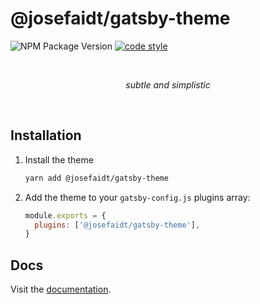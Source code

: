 # @josefaidt/gatsby-theme

![NPM Package Version](https://img.shields.io/npm/v/@josefaidt/gatsby-theme?color=c6797e&style=flat-square)
[![code style](https://img.shields.io/badge/code%20style-standard-brightgreen.svg?style=flat-square)](http://standardjs.com)

<br />
<p align="center"><i>subtle and simplistic</i></p>
<br />

## Installation

1. Install the theme

   ```sh
   yarn add @josefaidt/gatsby-theme
   ```

2. Add the theme to your `gatsby-config.js` plugins array:

   ```js
   module.exports = {
     plugins: ['@josefaidt/gatsby-theme'],
   }
   ```

## Docs

Visit the [documentation](https://gatsby-theme.josefaidt.dev).

